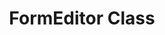 ---
title: FormEditor Class
type: docs
weight: 100
url: /id/net/formeditor-class/
description: Bagian ini menjelaskan cara bekerja dengan Aspose.PDF Facades menggunakan Kelas FormEditor.
lastmod: "2021-06-05"
draft: false
sitemap:
    changefreq: "weekly"
    priority: 0.7
---